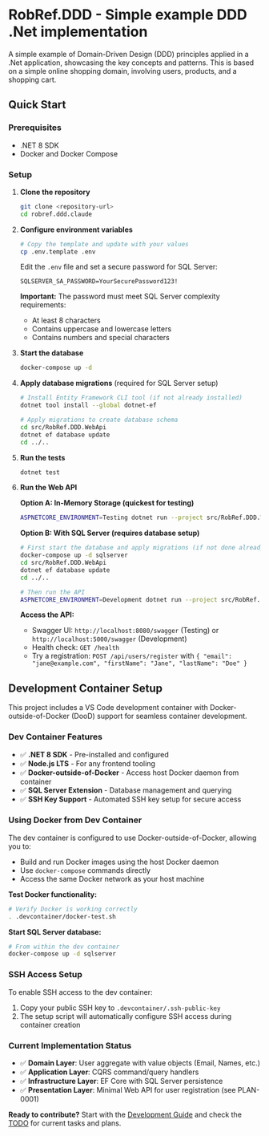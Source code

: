 # RobRef.DDD - Simple example DDD .Net implementation

A simple example of Domain-Driven Design (DDD) principles applied in a .Net application, showcasing the key concepts and patterns.
This is based on a simple online shopping domain, involving users, products, and a shopping cart.

## Quick Start

### Prerequisites
- .NET 8 SDK
- Docker and Docker Compose

### Setup
1. **Clone the repository**
   ```bash
   git clone <repository-url>
   cd robref.ddd.claude
   ```

2. **Configure environment variables**
   ```bash
   # Copy the template and update with your values
   cp .env.template .env
   ```
   
   Edit the `.env` file and set a secure password for SQL Server:
   ```
   SQLSERVER_SA_PASSWORD=YourSecurePassword123!
   ```
   
   **Important:** The password must meet SQL Server complexity requirements:
   - At least 8 characters
   - Contains uppercase and lowercase letters
   - Contains numbers and special characters

3. **Start the database**
   ```bash
   docker-compose up -d
   ```

4. **Apply database migrations** (required for SQL Server setup)
   ```bash
   # Install Entity Framework CLI tool (if not already installed)
   dotnet tool install --global dotnet-ef

   # Apply migrations to create database schema
   cd src/RobRef.DDD.WebApi
   dotnet ef database update
   cd ../..
   ```

5. **Run the tests**
   ```bash
   dotnet test
   ```

6. **Run the Web API**

   **Option A: In-Memory Storage (quickest for testing)**
   ```bash
   ASPNETCORE_ENVIRONMENT=Testing dotnet run --project src/RobRef.DDD.WebApi
   ```

   **Option B: With SQL Server (requires database setup)**
   ```bash
   # First start the database and apply migrations (if not done already)
   docker-compose up -d sqlserver
   cd src/RobRef.DDD.WebApi
   dotnet ef database update
   cd ../..

   # Then run the API
   ASPNETCORE_ENVIRONMENT=Development dotnet run --project src/RobRef.DDD.WebApi
   ```

   **Access the API:**
   - Swagger UI: `http://localhost:8080/swagger` (Testing) or `http://localhost:5000/swagger` (Development)
   - Health check: `GET /health`
   - Try a registration: `POST /api/users/register` with `{ "email": "jane@example.com", "firstName": "Jane", "lastName": "Doe" }`

## Development Container Setup

This project includes a VS Code development container with Docker-outside-of-Docker (DooD) support for seamless container development.

### Dev Container Features
- ✅ **.NET 8 SDK** - Pre-installed and configured
- ✅ **Node.js LTS** - For any frontend tooling
- ✅ **Docker-outside-of-Docker** - Access host Docker daemon from container
- ✅ **SQL Server Extension** - Database management and querying
- ✅ **SSH Key Support** - Automated SSH key setup for secure access

### Using Docker from Dev Container

The dev container is configured to use Docker-outside-of-Docker, allowing you to:
- Build and run Docker images using the host Docker daemon
- Use `docker-compose` commands directly
- Access the same Docker network as your host machine

**Test Docker functionality:**
```bash
# Verify Docker is working correctly
. .devcontainer/docker-test.sh
```

**Start SQL Server database:**
```bash
# From within the dev container
docker-compose up -d sqlserver
```

### SSH Access Setup

To enable SSH access to the dev container:
1. Copy your public SSH key to `.devcontainer/.ssh-public-key`
2. The setup script will automatically configure SSH access during container creation

### Current Implementation Status
- ✅ **Domain Layer**: User aggregate with value objects (Email, Names, etc.)
- ✅ **Application Layer**: CQRS command/query handlers
- ✅ **Infrastructure Layer**: EF Core with SQL Server persistence
- ✅ **Presentation Layer**: Minimal Web API for user registration (see PLAN-0001)

**Ready to contribute?** Start with the [Development Guide](DEVELOPMENT.md) and check the [TODO](TODO.md) for current tasks and plans.
